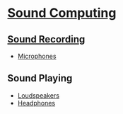 # [Sound Computing](Sound%20Computing.md)
## [Sound Recording](Recording/README.md)
- [Microphones](Recording/Microphones.md)

## Sound Playing
- [Loudspeakers](Playing/Loudspeakers.md)
- [Headphones](Playing/Headphones.md)